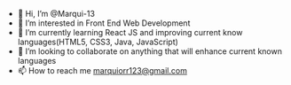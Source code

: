 - 👋 Hi, I’m @Marqui-13
- 👀 I’m interested in Front End Web Development 
- 🌱 I’m currently learning React JS and improving current know languages(HTML5, CSS3, Java, JavaScript)
- 💞️ I’m looking to collaborate on anything that will enhance current known languages
- 📫 How to reach me marquiorr123@gmail.com

<!---
Marqui-13/Marqui-13 is a ✨ special ✨ repository because its `README.md` (this file) appears on your GitHub profile.
You can click the Preview link to take a look at your changes.
--->
